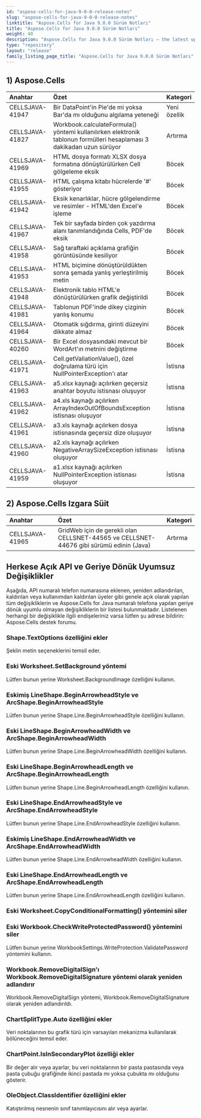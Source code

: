 ```yaml
---
id: "aspose-cells-for-java-9-0-0-release-notes"
slug: "aspose-cells-for-java-9-0-0-release-notes"
linktitle: "Aspose.Cells for Java 9.0.0 Sürüm Notları"
title: "Aspose.Cells for Java 9.0.0 Sürüm Notları"
weight: 40
description: "Aspose.Cells for Java 9.0.0 Sürüm Notları – the latest updates and fixes."
type: "repository"
layout: "release"
family_listing_page_title: "Aspose.Cells for Java 9.0.0 Sürüm Notları"
---
```

## **1) Aspose.Cells**

|**Anahtar** |**Özet** |**Kategori** |
|:- |:- |:- |
|CELLSJAVA-41947 | Bir DataPoint'in Pie'de mi yoksa Bar'da mı olduğunu algılama yeteneği|Yeni özellik|
|CELLSJAVA-41827 | Workbook.calculateFormula() yöntemi kullanılırken elektronik tablonun formülleri hesaplaması 3 dakikadan uzun sürüyor| Artırma|
|CELLSJAVA-41969 | HTML dosya formatı XLSX dosya formatına dönüştürülürken Cell gölgeleme eksik| Böcek|
|CELLSJAVA-41955 | HTML çalışma kitabı hücrelerde '#' gösteriyor| Böcek|
|CELLSJAVA-41942 | Eksik kenarlıklar, hücre gölgelendirme ve resimler - HTML'den Excel'e işleme| Böcek|
|CELLSJAVA-41967 | Tek bir sayfada birden çok yazdırma alanı tanımlandığında Cells, PDF'de eksik| Böcek|
|CELLSJAVA-41958 | Sağ taraftaki açıklama grafiğin görüntüsünde kesiliyor| Böcek|
|CELLSJAVA-41953 | HTML biçimine dönüştürüldükten sonra şemada yanlış yerleştirilmiş metin| Böcek|
|CELLSJAVA-41948 | Elektronik tablo HTML'e dönüştürülürken grafik değiştirildi| Böcek|
|CELLSJAVA-41981 | Tablonun PDF'inde dikey çizginin yanlış konumu| Böcek|
|CELLSJAVA-41964 | Otomatik sığdırma, girinti düzeyini dikkate almaz| Böcek|
|CELLSJAVA-40260 | Bir Excel dosyasındaki mevcut bir WordArt'ın metnini değiştirme| Böcek|
|CELLSJAVA-41971 |Cell.getValiationValue(), özel doğrulama türü için NullPointerException'ı atar| İstisna|
|CELLSJAVA-41963 | a5.xlsx kaynağı açılırken geçersiz anahtar boyutu istisnası oluşuyor| İstisna|
|CELLSJAVA-41962 | a4.xls kaynağı açılırken ArrayIndexOutOfBoundsException istisnası oluşuyor| İstisna|
|CELLSJAVA-41961 | a3.xls kaynağı açılırken dosya istisnasında geçersiz dize oluşuyor| İstisna|
|CELLSJAVA-41960 | a2.xls kaynağı açılırken NegativeArraySizeException istisnası oluşuyor| İstisna|
|CELLSJAVA-41959 | a1.xlsx kaynağı açılırken NullPointerException istisnası oluşuyor| İstisna|
## **2) Aspose.Cells Izgara Süit**

|**Anahtar** |**Özet** |**Kategori** |
|:- |:- |:- |
|CELLSJAVA-41965 | GridWeb için de gerekli olan CELLSNET-44565 ve CELLSNET-44676 gibi sürümü edinin (Java)| Artırma|
## **Herkese Açık API ve Geriye Dönük Uyumsuz Değişiklikler**
Aşağıda, API numaralı telefon numarasına eklenen, yeniden adlandırılan, kaldırılan veya kullanımdan kaldırılan üyeler gibi genele açık olarak yapılan tüm değişikliklerin ve Aspose.Cells for Java numaralı telefona yapılan geriye dönük uyumlu olmayan değişikliklerin bir listesi bulunmaktadır. Listelenen herhangi bir değişiklikle ilgili endişeleriniz varsa lütfen şu adrese bildirin: Aspose.Cells destek forumu.
### **Shape.TextOptions özelliğini ekler**
Şeklin metin seçeneklerini temsil eder.
### **Eski Worksheet.SetBackground yöntemi**
Lütfen bunun yerine Worksheet.BackgroundImage özelliğini kullanın.
### **Eskimiş LineShape.BeginArrowheadStyle ve ArcShape.BeginArrowheadStyle**
Lütfen bunun yerine Shape.Line.BeginArrowheadStyle özelliğini kullanın.
### **Eski LineShape.BeginArrowheadWidth ve ArcShape.BeginArrowheadWidth**
Lütfen bunun yerine Shape.Line.BeginArrowheadWidth özelliğini kullanın.
### **Eski LineShape.BeginArrowheadLength ve ArcShape.BeginArrowheadLength**
Lütfen bunun yerine Shape.Line.BeginArrowheadLength özelliğini kullanın.
### **Eski LineShape.EndArrowheadStyle ve ArcShape.EndArrowheadStyle**
Lütfen bunun yerine Shape.Line.EndArrowheadStyle özelliğini kullanın.
### **Eskimiş LineShape.EndArrowheadWidth ve ArcShape.EndArrowheadWidth**
Lütfen bunun yerine Shape.Line.EndArrowheadWidth özelliğini kullanın.
### **Eski LineShape.EndArrowheadLength ve ArcShape.EndArrowheadLength**
Lütfen bunun yerine Shape.Line.EndArrowheadLength özelliğini kullanın.
### **Eski Worksheet.CopyConditionalFormatting() yöntemini siler**
### **Eski Workbook.CheckWriteProtectedPassword() yöntemini siler**
Lütfen bunun yerine WorkbookSettings.WriteProtection.ValidatePassword yöntemini kullanın.
### **Workbook.RemoveDigitalSign'ı Workbook.RemoveDigitalSignature yöntemi olarak yeniden adlandırır**
Workbook.RemoveDigitalSign yöntemi, Workbook.RemoveDigitalSignature olarak yeniden adlandırıldı.
### **ChartSplitType.Auto özelliğini ekler**
Veri noktalarının bu grafik türü için varsayılan mekanizma kullanılarak bölüneceğini temsil eder.
### **ChartPoint.IsInSecondaryPlot özelliği ekler**
Bir değer alır veya ayarlar, bu veri noktalarının bir pasta pastasında veya pasta çubuğu grafiğinde ikinci pastada mı yoksa çubukta mı olduğunu gösterir.
### **OleObject.ClassIdentifier özelliğini ekler**
Katıştırılmış nesnenin sınıf tanımlayıcısını alır veya ayarlar.
